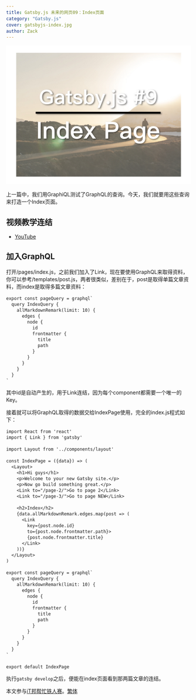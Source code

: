 ```yaml
---
title: Gatsby.js 未来的网页09：Index页面
category: "Gatsby.js"
cover: gatsbyjs-index.jpg
author: Zack
---
```


![Gatsby.js index](gatsbyjs-index.jpg)

上一篇中，我们用GraphiQL测试了GraphQL的查询。今天，我们就要用这些查询来打造一个Index页面。


## 视频教学连结
* [YouTube](https://youtu.be/xa79RdkE9pk)

## 加入GraphQL

打开/pages/index.js，之前我们加入了Link，现在要使用GraphQL来取得资料，你可以参考/templates/post.js，两者很类似，差别在于，post是取得单篇文章资料，而index是取得多篇文章资料：
```
export const pageQuery = graphql`
  query IndexQuery {  
    allMarkdownRemark(limit: 10) {
      edges {
        node {
          id
          frontmatter {
            title
            path
          }
        }
      }
    }
  }
`
```
其中id是自动产生的，用于Link连结，因为每个component都需要一个唯一的Key。

接着就可以将GraphQL取得的数据交给IndexPage使用，完全的index.js程式如下：
```
import React from 'react'
import { Link } from 'gatsby'

import Layout from '../components/layout'

const IndexPage = ({data}) => (
  <Layout>
    <h1>Hi guys</h1>
    <p>Welcome to your new Gatsby site.</p>
    <p>Now go build something great.</p>
    <Link to="/page-2/">Go to page 2</Link>
    <Link to="/page-3/">Go to page NEW</Link>

    <h2>Index</h2>
    {data.allMarkdownRemark.edges.map(post => (
      <Link
        key={post.node.id} 
        to={post.node.frontmatter.path}>
        {post.node.frontmatter.title}
      </Link>
    ))}
  </Layout>
)

export const pageQuery = graphql`
  query IndexQuery {  
    allMarkdownRemark(limit: 10) {
      edges {
        node {
          id
          frontmatter {
            title
            path
          }
        }
      }
    }
  }
`

export default IndexPage
```
执行`gatsby develop`之后，便能在index页面看到那两篇文章的连结。

本文参与[iT邦帮忙铁人赛](https://ithelp.ithome.com.tw/articles/10201974)。[繁体](https://nodejust.com/gatsbyjs/)